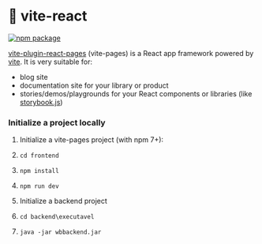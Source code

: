 # 📘 vite-react

<p>
  <a href="https://www.npmjs.com/package/vite-plugin-react-pages" target="_blank" rel="noopener"><img src="https://img.shields.io/npm/v/vite-plugin-react-pages.svg" alt="npm package" /></a>
</p>

[vite-plugin-react-pages](https://vitejs.github.io/vite-plugin-react-pages) (vite-pages) is a React app framework powered by [vite](https://github.com/vitejs/vite). It is very suitable for:

- blog site
- documentation site for your library or product
- stories/demos/playgrounds for your React components or libraries (like [storybook.js](https://storybook.js.org/))

### Initialize a project locally

1. Initialize a vite-pages project (with npm 7+):
1. `cd frontend`
2. `npm install`
3. `npm run dev`

2. Initialize a backend project
1. `cd backend\executavel`
2. `java -jar wbbackend.jar`